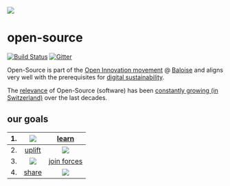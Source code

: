 ![](https://upload.wikimedia.org/wikipedia/commons/thumb/c/c0/Icon_Digitale_Nachhaltigkeit_Farbig.svg/480px-Icon_Digitale_Nachhaltigkeit_Farbig.svg.png)

# open-source
[![Build Status](https://travis-ci.org/baloise/open-source.svg?branch=master)](https://travis-ci.org/baloise/open-source)
[![Gitter](https://img.shields.io/gitter/room/baloise/Lobby.svg)](https://gitter.im/baloise/Lobby)

Open-Source is part of the [Open Innovation movement](https://www.inside-it.ch/articles/51129) @ [Baloise](https://www.baloise.com) and aligns very well with the prerequisites for [digital sustainability](https://de.wikipedia.org/wiki/Digitale_Nachhaltigkeit).

The [relevance](http://opensourcesurvey.org/2017/#overview) of Open-Source (software) has been [constantly growing (in Switzerland)](https://oss-studie.ch) over the last decades. 

## our goals

|1.| ![](https://upload.wikimedia.org/wikipedia/commons/3/3c/Icon_DINA_Voraussetzungen_Digitale_Nachhaltigkeit_06_Geteiltes_Wissen_Farbig.svg) | [learn](docs/learn.md) |
|--|:--------------------------------------------------------:|:-------------------------------------------------------:|
|2.| [uplift](docs/uplift.md) | ![](https://upload.wikimedia.org/wikipedia/commons/b/b3/Icon_DINA_Voraussetzungen_Digitale_Nachhaltigkeit_07_Partizipationskultur_Farbig.svg) |
|3.| ![](https://upload.wikimedia.org/wikipedia/commons/2/24/Icon_DINA_Voraussetzungen_Digitale_Nachhaltigkeit_08_Faire_F%C3%BChrungsstrukturen_Farbig.svg) | [join forces](docs/join.md) |
|4.| [share](docs/share.md) | ![](https://upload.wikimedia.org/wikipedia/commons/2/2d/Icon_DINA_Voraussetzungen_Digitale_Nachhaltigkeit_10_Beitrag_Zur_Nachhaltigen_Entwicklung_Farbig.svg) |
